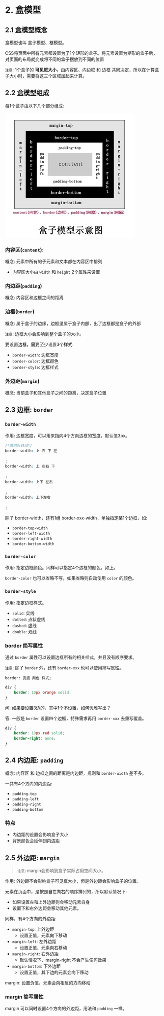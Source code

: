 # 2. 盒模型

## 2.1 盒模型概念

盒模型也叫 盒子模型、框模型。

CSS将页面中所有元素都设置为了1个矩形的盒子。将元素设置为矩形的盒子后，对页面的布局就变成将不同的盒子摆放到不同的位置

`注意`: 1个盒子的 **可见框大小**，由内容区、内边框 和 边框 共同决定，所以在计算盒子大小时，需要将这三个区域加起来计算。

## 2.2 盒模型组成

每1个盒子由以下几个部分组成:

![盒模型](../../assets/盒模型.jpg)

### 内容区(`content`):

概念: 元素中所有的子元素和文本都在内容区中排列

* 内容区大小由 `width` 和 `height` 2个属性来设置

### 内边距(`padding`)

概念: 内容区和边框之间的距离

### 边框(`border`)

概念: 属于盒子的边缘，边框里属于盒子内部，出了边框都是盒子的外部

`注意`: 边框大小会影响到整个盒子的大小。

要设置边框，需要至少设置3个样式:

* `border-width`: 边框宽度
* `border-color`: 边框颜色
* `border-style`: 边框样式

### 外边距(`margin`)

概念: 当前盒子和其他盒子之间的距离，决定盒子位置


## 2.3 边框: `border`

### `border-width`

作用: 边框宽度，可以用来指向4个方向边框的宽度，默认值3px。

```css
/*顺时针转动*/
border-width: 上 右 下 左

;
border-width: 上 左右 下

;
border-width: 上下 左右

;
border-width: 上下左右

;
```

除了 border-width，还有1组 border-xxx-width，单独指定某1个边框，如:

* `border-top-width`
* `border-left-width`
* `border-right-width`
* `border-bottom-width`

### `border-color`

作用: 指定边框颜色。同样可以指定4个边框的颜色，如上。

`border-color` 也可以省略不写，如果省略则自动使用 `color` 的颜色。

### `border-style`

作用: 指定边框样式。

* `solid`: 实线
* `dotted`: 点状虚线
* `dashed`:  虚线
* `double`: 双线

### border 简写属性

通过 `border` 属性可以设置边框所有的相关样式，并且没有顺序要求。

`注意`: 除了 `border` 外，还有 `border-xxx` 也可以使用简写属性。

```text
border: 宽度 颜色 样式;
```

```CSS
div {
    border: 10px orange solid;
}
```

问: 如果要设置3边的，其中1个不设置，如何优雅写出？

答: 一般是 `border` 设置四个边框，特殊需求再用 `border-xxx` 去重写覆盖。

```css
div {
    border: 10px red solid;
    border-right: none;
}
```


## 2.4 内边距: `padding`

概念: 内容区 和 边框之间的距离是内边距，规则和 `border-width` 差不多。

一共有4个方向的内边距:

* `padding-top`
* `padding-left`
* `padding-right`
* `padding-bottom`

### 特点

* 内边距的设置会影响盒子大小
* 背景颜色会延伸到内边距


## 2.5 外边距: `margin`
> `注意`: margin会影响到盒子实际占用空间大小。

作用: 外边距不会影响盒子可见框大小，但是外边距会影响盒子的位置。

元素在页面中，是按照自左向右的顺序排列的，所以默认情况下:
* 如果设置左和上外边距则会移动元素自身
* 设置下和右外边距会移动其他元素。

同样，有4个方向的外边距:
* `margin-top`: 上外边距
  * 设置正值，元素向下移动
* `margin-left`: 左外边距
  * 设置正值，元素向右移动
* `margin-right`: 右外边距
  * 默认情况下，margin-right 不会产生任何效果
* `margin-bottom`: 下外边距
  * 设置正值，其下边的元素会向下移动
    
margin: 设置负值，元素会向相反的方向移动

### margin 简写属性
margin 可以同时设置4个方向的外边距，用法和 `padding` 一样。
